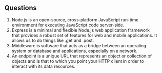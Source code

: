## Questions
1. Node.js is an open-source, cross-platform JavaScript run-time environment for executing JavaScript code server-side.
2. Express is a minimal and flexible Node.js web application framework that provides a robust set of features for web and mobile applications. It allows us to do things like .get and .post.
3. Middleware is software that acts as a bridge between an operating system or database and applications, especially on a network.
4. An endpoint is a unique URL that represents an object or collection of objects and is that to which you point your HTTP client in order to interact with its data resources.